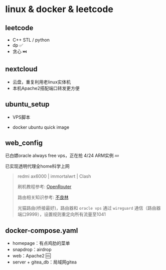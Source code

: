 # linux & docker & leetcode

## leetcode

- C++ STL / python
- dp ✅ 
- 贪心 ⏭️

## nextcloud

- 云盘，重复利用老linux实体机
- 本机Apache2搭配端口转发更方便

## ubuntu_setup

- VPS脚本

- docker ubuntu quick image

## web_config

已白嫖oracle always free vps，正在抢 4/24 ARM实例 💤

已实现透明代理全home科学上网

> redmi ax6000 | immortalwrt | Clash
> 
> 刷机教程参考: [OpenRouter](https://www.youtube.com/watch?v=KH318DzR7lA)
>
> 路由相关知识参考: [不良林](https://www.youtube.com/watch?v=JfSJmPFiL_s)
>
> 光猫路由(桥接最好)，路由器和 `oracle vps` 通过 `wireguard` 通信（路由器端口9999），设置规则重定向所有流量至1041

## docker-compose.yaml
- homepage：有点鸡肋的菜单
- snapdrop：airdrop
- web：Apache2 🆒
- server + gitea_db：局域网gitea


